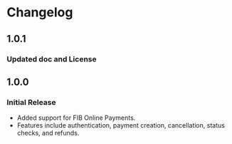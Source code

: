 # Changelog

## 1.0.1
### Updated doc and License

## 1.0.0
### Initial Release
- Added support for FIB Online Payments.
- Features include authentication, payment creation, cancellation, status checks, and refunds.